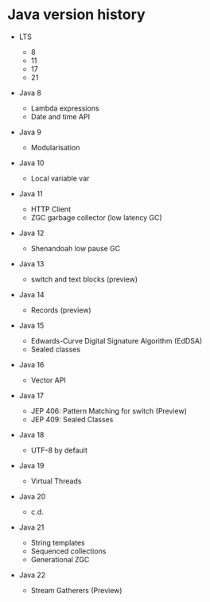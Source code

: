 # Java version history

* LTS
  *  8
  * 11
  * 17
  * 21


* Java 8
  * Lambda expressions 
  * Date and time API

* Java 9
  * Modularisation 
  
* Java 10
  * Local variable var

* Java 11
  * HTTP Client
  * ZGC garbage collector (low latency GC)
  
* Java 12
  * Shenandoah low pause GC
  
* Java 13
  * switch and text blocks (preview)
  
* Java 14
  * Records (preview)
  
* Java 15
  * Edwards-Curve Digital Signature Algorithm (EdDSA)
  * Sealed classes
  
* Java 16
  * Vector API
  
* Java 17
  * JEP 406: Pattern Matching for switch (Preview)
  * JEP 409: Sealed Classes
  
* Java 18
  * UTF-8 by default
  
* Java 19
  * Virtual Threads
  
* Java 20
  * c.d.
  
* Java 21
  * String templates
  * Sequenced collections
  * Generational ZGC
  
* Java 22
  *  Stream Gatherers (Preview)